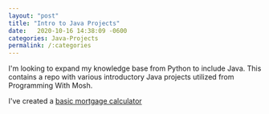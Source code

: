 ```yaml
---
layout: "post"
title: "Intro to Java Projects"
date:   2020-10-16 14:38:09 -0600
categories: Java-Projects
permalink: /:categories
---
```


I'm looking to expand my knowledge base from Python to include Java. This contains a repo with various introductory Java projects utilized from Programming With Mosh.

I've created a <a href="https://github.com/tkravits/introToJava">basic mortgage calculator</a>
